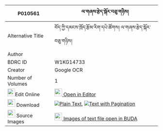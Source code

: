 |P010561|ལ་གཞས་རྩེད་སྐོར་བཅུ་གཉིས། 
| --- | --- 
|Alternative Title |བོད་ཀྱི་དམངས་ཁྲོད་རྩོམ་རིག་དཔེ་ཚོགས། ལ་གཞས་རྩེད་སྐོར་བཅུ་གཉིས།
|Author | 
|BDRC ID | W1KG14733
|Creator | Google OCR
|Number of Volumes| 1
|<img width="25" src="https://img.icons8.com/color/25/000000/edit-property.png">Edit Online| [<img width="25" src="https://avatars.githubusercontent.com/u/45091458?s=200&v=4"> Open in Editor](http://editor.openpecha.org/P010561)
|<img width="25" src="https://img.icons8.com/fluent/48/000000/download-2.png"/>  Download | [![](https://img.icons8.com/color/20/000000/txt.png)Plain Text](https://github.com/Openpecha/P010561/releases/download/v1/lashye_tse_kor_chunyi_plain_P010561.zip), [![](https://img.icons8.com/color/20/000000/txt.png)Text with Pagination](https://github.com/Openpecha/P010561/releases/download/v1/lashye_tse_kor_chunyi_pages_P010561.zip)
|<img width="25" src="https://img.icons8.com/plasticine/100/000000/pictures-folder.png"/>  Source Images | [<img width="25" src="https://library.bdrc.io/icons/BUDA-small.svg"> Images of text file open in BUDA](https://library.bdrc.io/show/bdr:W1KG14733)